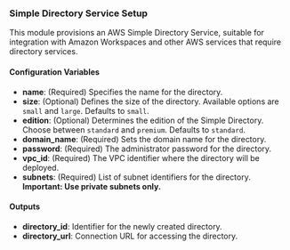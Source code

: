 ### Simple Directory Service Setup

This module provisions an AWS Simple Directory Service, suitable for integration with Amazon Workspaces and other AWS services that require directory services.

#### Configuration Variables

- **name**: (Required) Specifies the name for the directory.
- **size**: (Optional) Defines the size of the directory. Available options are `small` and `large`. Defaults to `small`.
- **edition**: (Optional) Determines the edition of the Simple Directory. Choose between `standard` and `premium`. Defaults to `standard`.
- **domain_name**: (Required) Sets the domain name for the directory.
- **password**: (Required) The administrator password for the directory.
- **vpc_id**: (Required) The VPC identifier where the directory will be deployed.
- **subnets**: (Required) List of subnet identifiers for the directory. **Important: Use private subnets only.**

#### Outputs

- **directory_id**: Identifier for the newly created directory.
- **directory_url**: Connection URL for accessing the directory.
